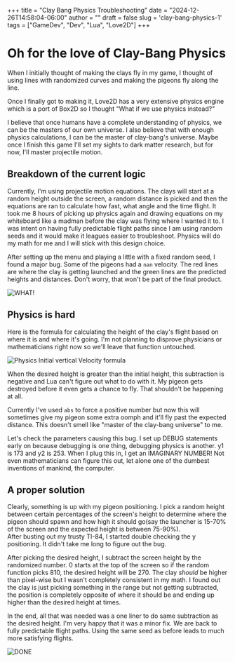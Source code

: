 +++
title = "Clay Bang Physics Troubleshooting"
date = "2024-12-26T14:58:04-06:00"
author = ""
draft = false
slug = 'clay-bang-physics-1'
tags = ["GameDev", "Dev", "Lua", "Love2D"]
+++

# Oh for the love of Clay-Bang Physics

When I initially thought of making the clays fly in my game, I thought of using lines with randomized curves and making the pigeons fly along the line. 

Once I finally got to making it, Love2D has a very extensive physics engine which is a port of Box2D so I thought "What if we use physics instead?"

I believe that once humans have a complete understanding of physics, we can be the masters of our own universe. I also believe that with enough physics calculations, I can be the master of clay-bang's universe. Maybe once I finish this game I'll set my sights to dark matter research, but for now, I'll master projectile motion. 

## Breakdown of the current logic

Currently, I'm using projectile motion equations. The clays will start at a random height outside the screen, a random distance is picked and then the equations are ran to calculate how fast, what angle and the time flight. It took me 8 hours of picking up physics again and drawing equations on my whiteboard like a madman before the clay was flying where I wanted it to. I was intent on having fully predictable flight paths since I am using random seeds and it would make it leagues easier to troubleshoot. Physics will do my math for me and I will stick with this design choice. 

After setting up the menu and playing a little with a fixed random seed, I found a major bug. Some of the pigeons had a `nan` velocity. The red lines are where the clay is getting launched and the green lines are the predicted heights and distances. Don't worry, that won't be part of the final product.

![WHAT!](/img/before.gif)

## Physics is hard

Here is the formula for calculating the height of the clay's flight based on where it is and where it's going. I'm not planning to disprove physicians or mathematicians right now so we'll leave that function untouched. 

![Physics Initial vertical Velocity formula](/img/math.png)

When the desired height is greater than the initial height, this subtraction is negative and Lua can't figure out what to do with it. My pigeon gets destroyed before it even gets a chance to fly. That shouldn't be happening at all.

Currently I've used `abs` to force a positive number but now this will sometimes give my pigeon some extra oomph and it'll fly past the expected distance. This doesn't smell like "master of the clay-bang universe" to me.

Let's check the parameters causing this bug. I set up DEBUG statements early on because debugging is one thing, debugging physics is another. y1 is 173 and y2 is 253. When I plug this in, I get an IMAGINARY NUMBER! Not even mathematicians can figure this out, let alone one of the dumbest inventions of mankind, the computer. 

## A proper solution

Clearly, something is up with my pigeon positioning. I pick a random height between certain percentages of the screen's height to determine where the pigeon should spawn and how high it should go(say the launcher is 15-70% of the screen and the expected height is between 75-90%).  
After busting out my trusty TI-84, I started double checking the y positioning. It didn't take me long to figure out the bug. 

After picking the desired height, I subtract the screen height by the randomized number. 0 starts at the top of the screen so if the random function picks 810, the desired height will be 270. The clay *should* be higher than pixel-wise but I wasn't completely consistent in my math. I found out the clay is just picking something in the range but not getting subtracted, the position is completely opposite of where it should be and ending up higher than the desired height at times.

In the end, all that was needed was a one liner to do same subtraction as the desired height. I'm very happy that it was a minor fix. We are back to fully predictable flight paths. Using the same seed as before leads to much more satisfying flights.

![DONE](/img/after.gif)

